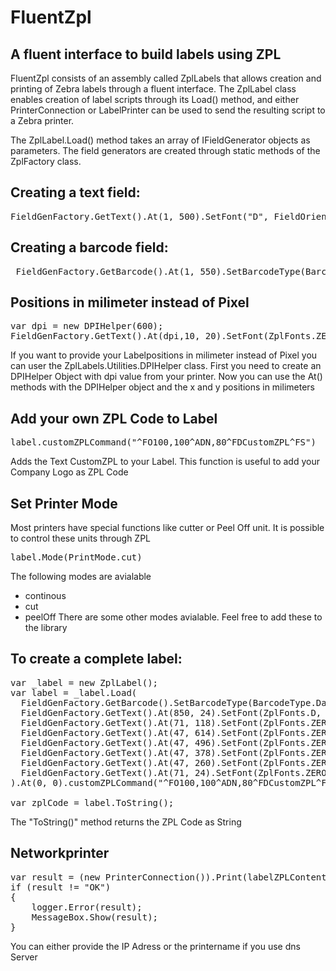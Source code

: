 FluentZpl
=========

<h2>A fluent interface to build labels using ZPL</h2>

FluentZpl consists of an assembly called ZplLabels that allows creation and printing of Zebra labels through a fluent interface. The ZplLabel class enables creation of label scripts through its Load() method, and either PrinterConnection or LabelPrinter can be used to send the resulting script to a Zebra printer.

The ZplLabel.Load() method takes an array of IFieldGenerator objects as parameters.  The field generators are created through static methods of the ZplFactory class. 

<h2>Creating a text field:</h2>

<pre>FieldGenFactory.GetText().At(1, 500).SetFont("D", FieldOrientation.Normal, 56).WithData("PO Line Number").Centered(1200)
</pre>
<h2>Creating a barcode field:</h2>
<pre>
 FieldGenFactory.GetBarcode().At(1, 550).SetBarcodeType(BarcodeType.Code128).SetFont("D", FieldOrientation.Normal, 40).WithData("1").Height(70).BarWidth(2).Centered(1200) </pre>

<h2>Positions in milimeter instead of Pixel</h2>
<pre>
var dpi = new DPIHelper(600);
FieldGenFactory.GetText().At(dpi,10, 20).SetFont(ZplFonts.ZERO, FieldOrientation.Normal, 50).WithData("Testlabel")
</pre>
If you want to provide your Labelpositions in milimeter instead of Pixel you can user the ZplLabels.Utilities.DPIHelper class. First you need to create an DPIHelper Object with dpi value from your printer. Now you can use the At() methods with the DPIHelper object and the x and y positions in milimeters

<h2>Add your own ZPL Code to Label</h2>
<pre>label.customZPLCommand("^FO100,100^ADN,80^FDCustomZPL^FS")</pre>
Adds the Text CustomZPL to your Label. This function is useful to add your Company Logo as ZPL Code

<h2>Set Printer Mode</h2>
Most printers have special functions like cutter or Peel Off unit. It is possible to control these units through ZPL
<pre>label.Mode(PrintMode.cut)</pre>

The following modes are avialable
* continous
* cut
* peelOff
There are some other modes avialable. Feel free to add these to the library

<h2>To create a complete label:</h2>

<pre>var _label = new ZplLabel();
var label = _label.Load(    
  FieldGenFactory.GetBarcode().SetBarcodeType(BarcodeType.DataMatrix).printTextLabel(false).Height(14).WithData("UI123456789").At(827, 307),    
  FieldGenFactory.GetText().At(850, 24).SetFont(ZplFonts.D, FieldOrientation.Normal, 40).WithData("Testlabel"),    
  FieldGenFactory.GetText().At(71, 118).SetFont(ZplFonts.ZERO, FieldOrientation.Normal, 50).WithData("Testlabel Testlabel Testlabel"),    
  FieldGenFactory.GetText().At(47, 614).SetFont(ZplFonts.ZERO, FieldOrientation.Normal, 70).WithData("UID: Testlabel"),    
  FieldGenFactory.GetText().At(47, 496).SetFont(ZplFonts.ZERO, FieldOrientation.Normal, 60).WithData("Reel: Testlabel"),    
  FieldGenFactory.GetText().At(47, 378).SetFont(ZplFonts.ZERO, FieldOrientation.Normal, 60).WithData("MSL: Testlabel"),    
  FieldGenFactory.GetText().At(47, 260).SetFont(ZplFonts.ZERO, FieldOrientation.Normal, 60).WithData("Menge: Testlabel"),    
  FieldGenFactory.GetText().At(71, 24).SetFont(ZplFonts.ZERO, FieldOrientation.Normal, 70).WithData("SAP: Testlabel")    
).At(0, 0).customZPLCommand("^FO100,100^ADN,80^FDCustomZPL^FS").CutOffset(0).Mode(PrintMode.cut);

var zplCode = label.ToString();
</pre>
                
The "ToString()" method returns the ZPL Code as String

<h2>Networkprinter</h2>
<pre>
var result = (new PrinterConnection()).Print(labelZPLContent, printername);
if (result != "OK")
{
    logger.Error(result);
    MessageBox.Show(result);
}
</pre>
You can either provide the IP Adress or the printername if you use dns Server
